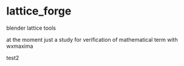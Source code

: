 lattice_forge
=============

blender lattice tools

at the moment just a study for verification 
of mathematical term with wxmaxima

test2